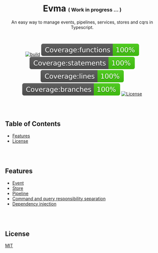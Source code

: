 <h1 align="center">
   <b>
        Evma
    </b>
    <small><small><small>
        ( Work in progress ... )
    </small></small></small>
</h1>

<p align="center">An easy way to manage events, pipelines, services, stores and cqrs in Typescript.</p>
<br />

<div align="center">

[![build][build-image]](build)
[![coverage:functions][coverage:functions-image]](coverage)
[![coverage:statements][coverage:statements-image]](coverage)
[![coverage:lines][coverage:lines-image]](coverage)
[![coverage:branches][coverage:branches-image]](coverage)
[![License][license-image]][license-url]

[build-image]: https://img.shields.io/github/actions/workflow/status/ArashAbdiGhafoori/evma/jest.yml?label=build&branch=main
[coverage:functions-image]: ./coverage/badge-functions.svg
[coverage:statements-image]: ./coverage/badge-statements.svg
[coverage:lines-image]: ./coverage/badge-lines.svg
[coverage:branches-image]: ./coverage/badge-branches.svg
[license-url]: https://opensource.org/licenses/MIT
[license-image]: https://img.shields.io/npm/l/make-coverage-badge.svg

</div>

<br />
<br />

## Table of Contents

  - [Features](#features)
  - [License](#license)

<br />
<br />

## Features

  - [Event](./docs/event.md)
  - [Store](./docs/store.md)
  - [Pipeline](./docs/pipeline.md)
  - [Command and query responsibility separation](./docs/cqrs.md)
  - [Dependency injection](./docs/dependency-injection.md)


<br />
<br />

## License

[MIT](LICENSE)
